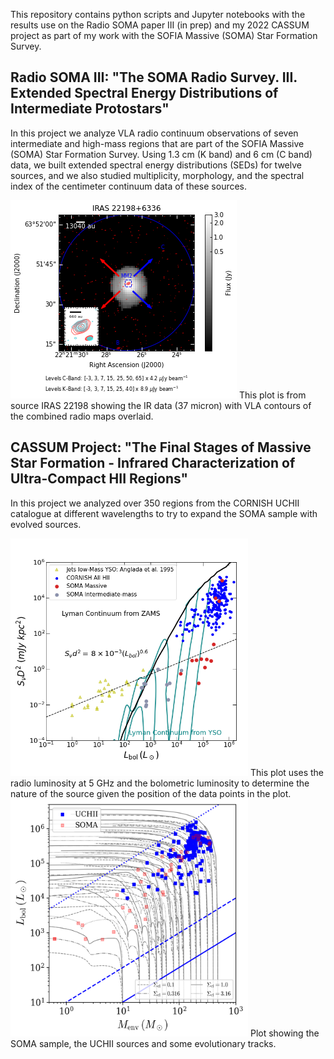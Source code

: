 This repository contains python scripts and Jupyter notebooks with the results use on the Radio SOMA paper III (in prep) and my 2022 CASSUM project as part of my work with the SOFIA Massive (SOMA) Star Formation Survey.

## Radio SOMA III: "The SOMA Radio Survey. III. Extended Spectral Energy Distributions of Intermediate Protostars"

In this project we analyze VLA radio continuum observations of seven intermediate and high-mass regions that are part of the SOFIA Massive (SOMA) Star Formation Survey. Using 1.3 cm (K band) and 6 cm (C band) data, we built extended spectral energy distributions (SEDs) for twelve sources, and we also studied multiplicity, morphology, and the spectral index of the centimeter continuum data of these sources.

![Contour plot for source IRAS 22198](Figures/IRAS_22198_VLA_contours.png)
This plot is from source IRAS 22198 showing the IR data (37 micron) with VLA contours of the combined radio maps overlaid.

## CASSUM Project: "The Final Stages of Massive Star Formation - Infrared Characterization of Ultra-Compact HII Regions"

In this project we analyzed over 350 regions from the CORNISH UCHII catalogue at different wavelengths to try to expand the SOMA sample with evolved sources.

<img src="Figures/Anglada_Plot.png" width="380" height="380">
This plot uses the radio luminosity at 5 GHz and the bolometric luminosity to determine the nature of the source given the position of the data points in the plot.


<img src="Figures/Lbol_Menv_Tracks.png" width="380" height="380">
Plot showing the SOMA sample, the UCHII sources and some evolutionary tracks.
